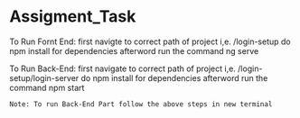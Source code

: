 # Assigment_Task

To Run Fornt End: 
    first navigte to correct path of project i,e. /login-setup
    do npm install for dependencies
    afterword run the command ng serve

To Run Back-End:
    first navigate to correct path of project i,e. /login-setup/login-server
    do npm install for dependencies
    afterword run the command npm start
    




    Note: To run Back-End Part follow the above steps in new terminal